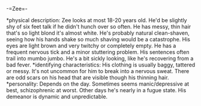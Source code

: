 -=Zee=-

*physical description:  Zee looks at most 18-20 years old.  He'd be slightly shy of six feet talk if he didn't hunch over so often.  He has messy, thin hair that's so light blond it's almost white.  He's probably natural clean-shaven, seeing how his hands shake so much shaving would be a catastrophe.  His eyes are light brown and very twitchy or completely empty.  He has a frequent nervous tick and a minor stuttering problem.  His sentences often trail into mumbo jumbo.  He's a bit sickly looking, like he's recovering from a bad fever.
*identifying characteristics:  His clothing is usually baggy, tattered or messy.  It's not uncommon for him to break into a nervous sweat.  There are odd scars on his head that are visible though his thinning hair. 
*personality:  Depends on the day.  Sometimes seems manic/depressive at best, schizophrenic at worst.  Other days he's nearly in a fugue state.  His demeanor is dynamic and unpredictable.
